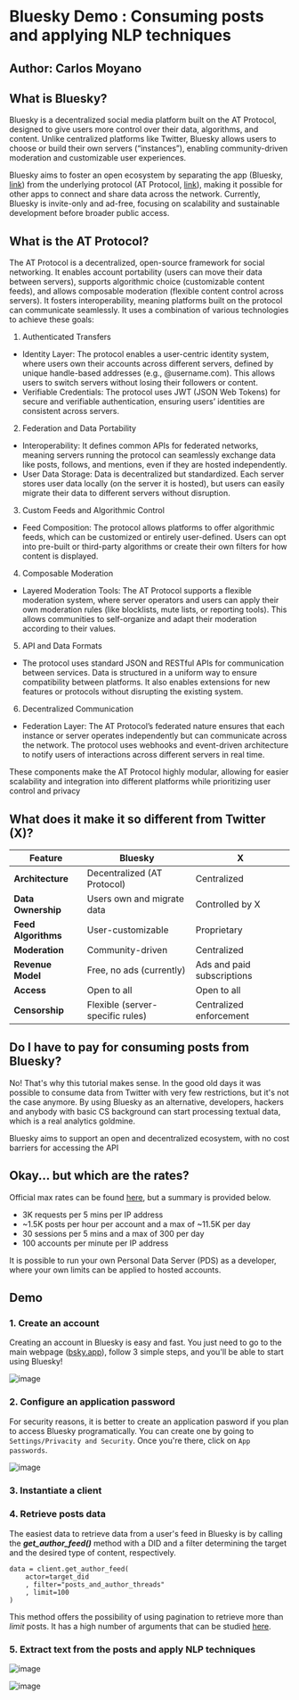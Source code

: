 # Bluesky Demo : Consuming posts and applying NLP techniques
## Author: Carlos Moyano

## What is Bluesky?
Bluesky is a decentralized social media platform built on the AT Protocol, designed to give users more control over their data, algorithms, and content. Unlike centralized platforms like Twitter, Bluesky allows users to choose or build their own servers (“instances”), enabling community-driven moderation and customizable user experiences.

Bluesky aims to foster an open ecosystem by separating the app (Bluesky, [link](https://bsky.app/)) from the underlying protocol (AT Protocol, [link](https://atproto.com/)), making it possible for other apps to connect and share data across the network. Currently, Bluesky is invite-only and ad-free, focusing on scalability and sustainable development before broader public access.

## What is the AT Protocol?
The AT Protocol is a decentralized, open-source framework for social networking. It enables account portability (users can move their data between servers), supports algorithmic choice (customizable content feeds), and allows composable moderation (flexible content control across servers). It fosters interoperability, meaning platforms built on the protocol can communicate seamlessly. It uses a combination of various technologies to achieve these goals:

1. Authenticated Transfers
* Identity Layer: The protocol enables a user-centric identity system, where users own their accounts across different servers, defined by unique handle-based addresses (e.g., @username.com). This allows users to switch servers without losing their followers or content.
* Verifiable Credentials: The protocol uses JWT (JSON Web Tokens) for secure and verifiable authentication, ensuring users’ identities are consistent across servers.

2. Federation and Data Portability
* Interoperability: It defines common APIs for federated networks, meaning servers running the protocol can seamlessly exchange data like posts, follows, and mentions, even if they are hosted independently.
* User Data Storage: Data is decentralized but standardized. Each server stores user data locally (on the server it is hosted), but users can easily migrate their data to different servers without disruption.

3. Custom Feeds and Algorithmic Control
* Feed Composition: The protocol allows platforms to offer algorithmic feeds, which can be customized or entirely user-defined. Users can opt into pre-built or third-party algorithms or create their own filters for how content is displayed.

4. Composable Moderation
* Layered Moderation Tools: The AT Protocol supports a flexible moderation system, where server operators and users can apply their own moderation rules (like blocklists, mute lists, or reporting tools). This allows communities to self-organize and adapt their moderation according to their values.

5. API and Data Formats
* The protocol uses standard JSON and RESTful APIs for communication between services. Data is structured in a uniform way to ensure compatibility between platforms. It also enables extensions for new features or protocols without disrupting the existing system.

6. Decentralized Communication
* Federation Layer: The AT Protocol’s federated nature ensures that each instance or server operates independently but can communicate across the network. The protocol uses webhooks and event-driven architecture to notify users of interactions across different servers in real time.

These components make the AT Protocol highly modular, allowing for easier scalability and integration into different platforms while prioritizing user control and privacy

## What does it make it so different from Twitter (X)?

| Feature               | Bluesky                          | X                                |
|-----------------------|----------------------------------|----------------------------------|
| **Architecture**      | Decentralized (AT Protocol)      | Centralized                      |
| **Data Ownership**    | Users own and migrate data       | Controlled by X                  |
| **Feed Algorithms**   | User-customizable                | Proprietary                      |
| **Moderation**        | Community-driven                 | Centralized                      |
| **Revenue Model**     | Free, no ads (currently)         | Ads and paid subscriptions       |
| **Access**            | Open to all                      | Open to all                      |
| **Censorship**        | Flexible (server-specific rules) | Centralized enforcement          |

## Do I have to pay for consuming posts from Bluesky?
No! That's why this tutorial makes sense. In the good old days it was possible to consume data from Twitter with very few restrictions, but it's not the case anymore. By using Bluesky as an alternative, developers, hackers and anybody with basic CS background can start processing textual data, which is a real analytics goldmine.

Bluesky aims to support an open and decentralized ecosystem, with no cost barriers for accessing the API

## Okay... but which are the rates?
Official max rates can be found [here](https://docs.bsky.app/docs/advanced-guides/rate-limits), but a summary is provided below.

* 3K requests per 5 mins per IP address
* ~1.5K posts per hour per account and a max of ~11.5K per day
* 30 sessions per 5 mins and a max of 300 per day
* 100 accounts per minute per IP address

It is possible to run your own Personal Data Server (PDS) as a developer, where your own limits can be applied to hosted accounts.

## Demo

### 1. Create an account

Creating an account in Bluesky is easy and fast. You just need to go to the main webpage ([bsky.app](https://bsky.app/)), follow 3 simple steps, and you'll be able to start using Bluesky!

![image](img/bluesky_account.png)

### 2. Configure an application password
For security reasons, it is better to create an application pasword if you plan to access Bluesky programatically. You can create one by going to ```Settings/Privacity and Security```. Once you're there, click on ```App passwords```.

![image](img/app_passwords.png)

### 3. Instantiate a client


### 4. Retrieve posts data
The easiest data to retrieve data from a user's feed in Bluesky is by calling the ***get_author_feed()*** method with a DID and a filter determining the target and the desired type of content, respectively.
```
data = client.get_author_feed(
    actor=target_did
    , filter="posts_and_author_threads"
    , limit=100
)
```
This method offers the possibility of using pagination to retrieve more than *limit* posts. It has a high number of arguments
that can be studied [here](https://atproto.blue/en/latest/atproto/atproto_client.models.app.bsky.feed.get_author_feed.html).

### 5. Extract text from the posts and apply NLP techniques

![image](img/sentiment_count.png)

![image](img/top_5_topics_count.png)
